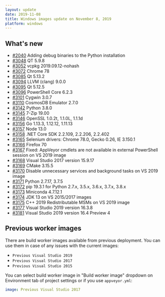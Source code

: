 ```yaml
---
layout: update
date: 2019-11-08
title: Windows images update on November 8, 2019
platform: windows
---
```


## What's new

* [#2040](https://github.com/appveyor/ci/issues/2040) Adding debug binaries to the Python installation
* [#3048](https://github.com/appveyor/ci/issues/3048) QT 5.9.8
* [#3052](https://github.com/appveyor/ci/issues/3052) vcpkg 2019.09.12-nohash
* [#3072](https://github.com/appveyor/ci/issues/3072) Chrome 78
* [#3085](https://github.com/appveyor/ci/issues/3085) Qt 5.13.2
* [#3094](https://github.com/appveyor/ci/issues/3094) LLVM (clang) 9.0.0
* [#3095](https://github.com/appveyor/ci/issues/3095) Qt 5.12.5
* [#3096](https://github.com/appveyor/ci/issues/3096) PowerShell Core 6.2.3
* [#3101](https://github.com/appveyor/ci/issues/3101) Cygwin 3.0.7
* [#3110](https://github.com/appveyor/ci/issues/3110) CosmosDB Emulator 2.7.0
* [#3142](https://github.com/appveyor/ci/issues/3142) Python 3.8.0
* [#3145](https://github.com/appveyor/ci/issues/3145) 7-Zip 19.00
* [#3146](https://github.com/appveyor/ci/issues/3146) OpenSSL 1.0.2t, 1.1.0L, 1.1.1d
* [#3156](https://github.com/appveyor/ci/issues/3156) Go 1.13.3, 1.12.12, 1.11.13
* [#3157](https://github.com/appveyor/ci/issues/3157) Node 13.0
* [#3158](https://github.com/appveyor/ci/issues/3158) .NET Core SDK 2.2.109, 2.2.206, 2.2.402
* [#3165](https://github.com/appveyor/ci/issues/3165) Selenium drivers: Chrome 78.0, Gecko 0.26, IE 3.150.1
* [#3166](https://github.com/appveyor/ci/issues/3166) Firefox 70
* [#3167](https://github.com/appveyor/ci/issues/3167) Fixed: AppVeyor cmdlets are not available in external PowerShell session on VS 2019 image
* [#3168](https://github.com/appveyor/ci/issues/3168) Visual Studio 2017 version 15.9.17
* [#3169](https://github.com/appveyor/ci/issues/3169) CMake 3.15.5
* [#3170](https://github.com/appveyor/ci/issues/3170) Disable unnecessary services and background tasks on VS 2019 image
* [#3171](https://github.com/appveyor/ci/issues/3171) Python 2.7.17, 3.7.5
* [#3172](https://github.com/appveyor/ci/issues/3172) pip 19.3.1 for Python 2.7.x, 3.5.x, 3.6.x, 3.7.x, 3.8.x
* [#3173](https://github.com/appveyor/ci/issues/3173) Miniconda 4.7.12.1
* [#3174](https://github.com/appveyor/ci/issues/3174) JDK 13 on VS 2015/2017 images
* [#3175](https://github.com/appveyor/ci/issues/3175) C++ 2019 Redistributable MSMs on VS 2019 image
* [#3177](https://github.com/appveyor/ci/issues/3177) Visual Studio 2019 version 16.3.8
* [#3181](https://github.com/appveyor/ci/issues/3181) Visual Studio 2019 version 16.4 Preview 4

## Previous worker images

There are build worker images available from previous deployment. You can use them in case of any issues with the current images:

* `Previous Visual Studio 2019`
* `Previous Visual Studio 2017`
* `Previous Visual Studio 2015`

You can select build worker image in "Build worker image" dropdown on Environment tab of project settings or if you use `appveyor.yml`:

```yaml
image: Previous Visual Studio 2017
```
